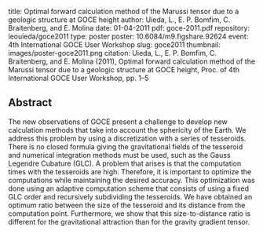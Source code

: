 title: Optimal forward calculation method of the Marussi tensor due to a geologic structure at GOCE height
author: Uieda, L., E. P. Bomfim, C. Braitenberg, and E. Molina
date: 01-04-2011
pdf: goce-2011.pdf
repository: leouieda/goce2011
type: poster
poster: 10.6084/m9.figshare.92624
event: 4th International GOCE User Workshop
slug: goce2011
thumbnail: images/poster-goce2011.png
citation: Uieda, L., E. P. Bomfim, C. Braitenberg, and E. Molina (2011), Optimal forward calculation method of the Marussi tensor due to a geologic structure at GOCE height, Proc. of 4th International GOCE User Workshop, pp. 1–5

## Abstract

The new observations of GOCE present a challenge to develop new calculation
methods that take into account the sphericity of the Earth. We address this
problem by using a discretization with a series of tesseroids. There is no
closed formula giving the gravitational fields of the tesseroid and numerical
integration methods must be used, such as the Gauss Legendre Cubature (GLC). A
problem that arises is that the computation times with the tesseroids are high.
Therefore, it is important to optimize the computations while maintaining the
desired accuracy. This optimization was done using an adaptive computation
scheme that consists of using a fixed GLC order and recursively subdividing the
tesseroids. We have obtained an optimum ratio between the size of the tesseroid
and its distance from the computation point. Furthermore, we show that this
size-to-distance ratio is different for the gravitational attraction than for
the gravity gradient tensor.

